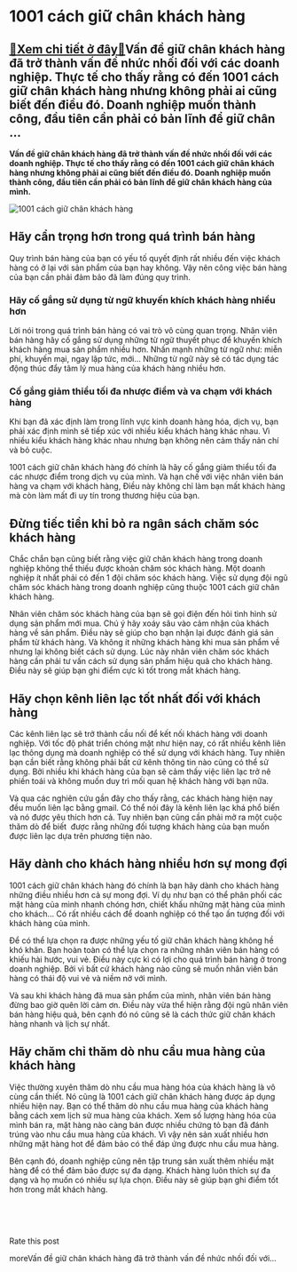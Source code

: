 1001 cách giữ chân khách hàng
=============================

[:gift:Xem chi tiết ở đây:gift:](https://hddtvn.com/1001-cach-giu-chan-khach-hang/)Vấn đề giữ chân khách hàng đã trở thành vấn đề nhức nhối đối với các doanh nghiệp. Thực tế cho thấy rằng có đến 1001 cách giữ chân khách hàng nhưng không phải ai cũng biết đến điều đó. Doanh nghiệp muốn thành công, đầu tiên cần phải có bản lĩnh để giữ chân …
------------------------------------------------------------------------------------------------------------------------------------------------------------------------------------------------------------------------------------------------------------------

**Vấn đề giữ chân khách hàng đã trở thành vấn đề nhức nhối đối với các doanh nghiệp. Thực tế cho thấy rằng có đến 1001 cách giữ chân khách hàng nhưng không phải ai cũng biết đến điều đó. Doanh nghiệp muốn thành công, đầu tiên cần phải có bản lĩnh để giữ chân khách hàng của mình.**


![1001 cách giữ chân khách hàng](https://hddtvn.com/wp-content/uploads/2021/01/customer-pressing-smiley-face-emoticon-wood-cube-service-rating-satisfaction-concept_34936-2611.jpg)


Hãy cẩn trọng hơn trong quá trình bán hàng
------------------------------------------


Quy trình bán hàng của bạn có yếu tố quyết định rất nhiều đến việc khách hàng có ở lại với sản phẩm của bạn hay không. Vậy nên công việc bán hàng của bạn cần phải đảm bảo đã làm đúng quy trình.


### Hãy cố gắng sử dụng từ ngữ khuyến khích khách hàng nhiều hơn


Lời nói trong quá trình bán hàng có vai trò vô cùng quan trọng. Nhân viên bán hàng hãy cố gắng sử dụng những từ ngữ thuyết phục để khuyến khích khách hàng mua sản phẩm nhiều hơn. Nhấn mạnh những từ ngữ như: miễn phí, khuyến mại, ngay lập tức, mới… Những từ ngữ này sẽ có tác dụng tác động thúc đẩy tâm lý mua hàng của khách hàng nhiều hơn.


### Cố gắng giảm thiểu tối đa nhược điểm và va chạm với khách hàng


Khi bạn đã xác định làm trong lĩnh vực kinh doanh hàng hóa, dịch vụ, bạn phải xác định mình sẽ tiếp xúc với nhiều kiểu khách hàng khác nhau. Vì nhiều kiểu khách hàng khác nhau nhưng bạn không nên cảm thấy nản chí và bỏ cuộc.


1001 cách giữ chân khách hàng đó chính là hãy cố gắng giảm thiểu tối đa các nhược điểm trong dịch vụ của mình. Và hạn chế với việc nhân viên bán hàng va chạm với khách hàng, Điều này không chỉ làm bạn mất khách hàng mà còn làm mất đi uy tín trong thương hiệu của bạn.


Đừng tiếc tiền khi bỏ ra ngân sách chăm sóc khách hàng
------------------------------------------------------


Chắc chắn bạn cũng biết rằng việc giữ chân khách hàng trong doanh nghiệp không thể thiếu được khoản chăm sóc khách hàng. Một doanh nghiệp ít nhất phải có đến 1 đội chăm sóc khách hàng. Việc sử dụng đội ngũ chăm sóc khách hàng trong doanh nghiệp cũng thuộc 1001 cách giữ chân khách hàng.


Nhân viên chăm sóc khách hàng của bạn sẽ gọi điện đến hỏi tình hình sử dụng sản phẩm mới mua. Chú ý hãy xoáy sâu vào cảm nhận của khách hàng về sản phẩm. Điều này sẽ giúp cho bạn nhận lại được đánh giá sản phẩm từ khách hàng. Và không ít những khách hàng khi mua sản phẩm về nhưng lại không biết cách sử dụng. Lúc này nhân viên chăm sóc khách hàng cần phải tư vấn cách sử dụng sản phẩm hiệu quả cho khách hàng. Điều này sẽ giúp bạn ghi điểm cực kì tốt trong mắt khách hàng.


Hãy chọn kênh liên lạc tốt nhất đối với khách hàng
--------------------------------------------------


Các kênh liên lạc sẽ trở thành cầu nối để kết nối khách hàng với doanh nghiệp. Với tốc độ phát triển chóng mặt như hiện nay, có rất nhiều kênh liên lạc thông dụng mà doanh nghiệp có thể sử dụng với khách hàng. Tuy nhiên bạn cần biết rằng không phải bất cứ kênh thông tin nào cũng có thể sử dụng. Bởi nhiều khi khách hàng của bạn sẽ cảm thấy việc liên lạc trở nê phiền toái và không muốn duy trì mối quan hệ khách hàng với bạn nữa.


Và qua các nghiên cứu gần đây cho thấy rằng, các khách hàng hiện nay đều muốn liên lạc bằng gmail. Có thể nói đây là kênh liên lạc khá phổ biến và nó được yêu thích hơn cả. Tuy nhiên bạn cũng cần phải mở ra một cuộc thăm dò để biết  được rằng những đối tượng khách hàng của bạn muốn được liên lạc dựa trên phương tiện nào.


Hãy dành cho khách hàng nhiều hơn sự mong đợi
---------------------------------------------


1001 cách giữ chân khách hàng đó chính là bạn hãy dành cho khách hàng những điều nhiều hơn cả sự mong đợi. Ví dụ như bạn có thể phân phối các mặt hàng của mình nhanh chóng hơn, chiết khấu những mặt hàng của mình cho khách… Có rất nhiều cách để doanh nghiệp có thể tạo ấn tượng đối với khách hàng của mình.


Để có thể lựa chọn ra được những yếu tố giữ chân khách hàng không hề khó khăn. Bạn hoàn toàn có thể lựa chọn ra những nhân viên bán hàng có khiếu hài hước, vui vẻ. Điều này cực kì có lợi cho quá trình bán hàng ở trong doanh nghiệp. Bởi vì bất cứ khách hàng nào cũng sẽ muốn nhân viên bán hàng có thái độ vui vẻ và niềm nở với mình.


Và sau khi khách hàng đã mua sản phẩm của mình, nhân viên bán hàng đừng bao giờ quên lời cảm ơn. Điều này vừa thể hiện rằng đội ngũ nhân viên bán hàng hiệu quả, bên cạnh đó nó cũng sẽ là cách thức giữ chân khách hàng nhanh và lịch sự nhất.


Hãy chăm chỉ thăm dò nhu cầu mua hàng của khách hàng
----------------------------------------------------


Việc thường xuyên thăm dò nhu cầu mua hàng hóa của khách hàng là vô cùng cần thiết. Nó cũng là 1001 cách giữ chân khách hàng được áp dụng nhiều hiện nay. Bạn có thể thăm dò nhu cầu mua hàng của khách hàng bằng cách xem lịch sử mua hàng của khách. Xem số lượng hàng hóa của mình bán ra, mặt hàng nào càng bán được nhiều chứng tỏ bạn đã đánh trúng vào nhu cầu mua hàng của khách. Vì vậy nên sản xuất nhiều hơn những mặt hàng hot để đảm bảo có thể đáp ứng được nhu cầu mua hàng.


Bên cạnh đó, doanh nghiệp cũng nên tập trung sản xuất thêm nhiều mặt hàng để có thể đảm bảo được sự đa dạng. Khách hàng luôn thích sự đa dạng và họ muốn có nhiều sự lựa chọn. Điều này sẽ giúp bạn ghi điểm tốt hơn trong mắt khách hàng.


 


 








































Rate this post


moreVấn đề giữ chân khách hàng đã trở thành vấn đề nhức nhối đối với…

